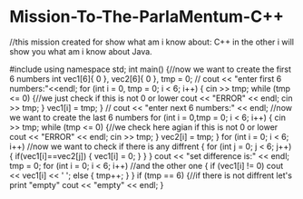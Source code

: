 # Mission-To-The-ParlaMentum-C++
//this mission created for show what am i know about:     C++    in the other i will show you what am i know about Java.

#include <iostream>
using namespace std;
int main()
{//now we want to create the first 6 numbers
    int vec1[6]{ 0 }, vec2[6]{ 0 },  tmp = 0;
    //
    cout << "enter first 6 numbers:"<<endl;
    for (int i = 0, tmp = 0; i < 6; i++)
    {
        cin >> tmp;
        while (tmp <= 0)
        {//we just check if this is not 0 or lower
            cout << "ERROR" << endl;
            cin >> tmp;
        }
        vec1[i] = tmp;
    }
    //
    cout << "enter next 6 numbers:" << endl; //now we want to create the last 6 numbers
    for (int i = 0,tmp = 0; i < 6; i++)
    {
        cin >> tmp;
        while (tmp <= 0)
        {//we check here agian if this is not 0 or lower
            cout << "ERROR" << endl;
            cin >> tmp;
        }
            vec2[i] = tmp;
    }
    for (int i = 0; i < 6; i++) //now we want to check if there is any diffrent
    {
        for (int j = 0; j < 6; j++)
        {
            if(vec1[i]==vec2[j])
            {
                vec1[i] = 0;
            }
        }
    }
    cout << "set difference is:" << endl;
    tmp = 0;
    for (int i = 0; i < 6; i++) //and the other one
    {
        if (vec1[i] != 0)
            cout << vec1[i] << ' ';
        else
        {
            tmp++;
        }
    }
    if (tmp == 6)
    {//if there is not diffrent let's print "empty"
        cout << "empty" << endl;
    }
